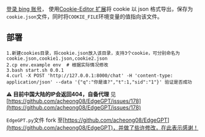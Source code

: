 [登录 bing 账号](https://login.live.com/)， 使用[Cookie-Editor 扩展](https://chrome.google.com/webstore/detail/cookie-editor/hlkenndednhfkekhgcdicdfddnkalmdm)将 cookie 以 json 格式导出，保存为`cookie.json`文件，同时将`COOKIE_FILE`环境变量的值指向该文件。

## 部署

```
1.新建cookies目录，将cookie.json放入该目录，支持3个cookie，可分别命名为cookie.json,cookie1.json,cookie2.json
2.cp env.example env  # 根据实际情况修改
3.bash start.sh 0.0.1
4.curl -X POST 'http://127.0.0.1:8000/chat' -H 'content-type: application/json' --data '{"q":"你是谁?","t":1,"sid":"1"}' 验证是否成功
```

**⚠️ 目前中国大陆的IP会返回404，自备代理** 见[https://github.com/acheong08/EdgeGPT/issues/178](https://github.com/acheong08/EdgeGPT/issues/178)

`EdgeGPT.py`文件 fork 至[https://github.com/acheong08/EdgeGPT](https://github.com/acheong08/EdgeGPT)，并做了些许修改，在此表示感谢！

